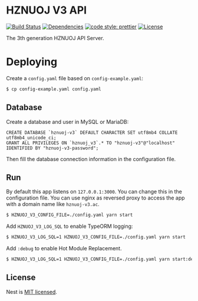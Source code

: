 # HZNUOJ V3 API


[![Build Status](https://img.shields.io/github/workflow/status/HZNU-OJ/HZNUOJ-V3-API/Build?style=flat-square)](https://github.com/HZNU-OJ/HZNUOJ-V3-API/actions?query=workflow%3ACI)
[![Dependencies](https://img.shields.io/david/HZNU-OJ/HZNUOJ-V3-API?style=flat-square)](https://david-dm.org/HZNU-OJ/HZNUOJ-V3-API)
[![code style: prettier](https://img.shields.io/badge/code_style-prettier-ff69b4.svg?style=flat-square)](https://github.com/prettier/prettier)
[![License](https://img.shields.io/github/license/syzoj/syzoj-ng?style=flat-square)](LICENSE)

The 3th generation HZNUOJ API Server.

# Deploying

Create a `config.yaml` file based on `config-example.yaml`:

```bash
$ cp config-example.yaml config.yaml
```

## Database

Create a database and user in MySQL or MariaDB:

```mysql
CREATE DATABASE `hznuoj-v3` DEFAULT CHARACTER SET utf8mb4 COLLATE utf8mb4_unicode_ci;
GRANT ALL PRIVILEGES ON `hznuoj_v3`.* TO "hznuoj-v3"@"localhost" IDENTIFIED BY "hznuoj-v3-password";
```

Then fill the database connection information in the configuration file.

## Run

By default this app listens on `127.0.0.1:3000`. You can change this in the configuration file. You can use nginx as reversed proxy to access the app with a domain name like `hznuoj-v3.ac`.

```bash
$ HZNUOJ_V3_CONFIG_FILE=./config.yaml yarn start
```

Add `HZNUOJ_V3_LOG_SQL` to enable TypeORM logging:

```bash
$ HZNUOJ_V3_LOG_SQL=1 HZNUOJ_V3_CONFIG_FILE=./config.yaml yarn start
```

Add `:debug` to enable Hot Module Replacement.

```bash
$ HZNUOJ_V3_LOG_SQL=1 HZNUOJ_V3_CONFIG_FILE=./config.yaml yarn start:debug 
```


## License

Nest is [MIT licensed](LICENSE).
